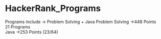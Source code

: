 # HackerRank_Programs
Programs include -> Problem Solving + Java 
Problem Solving ->448 Points  21 Programs  
Java ->253 Points  (23/64)
